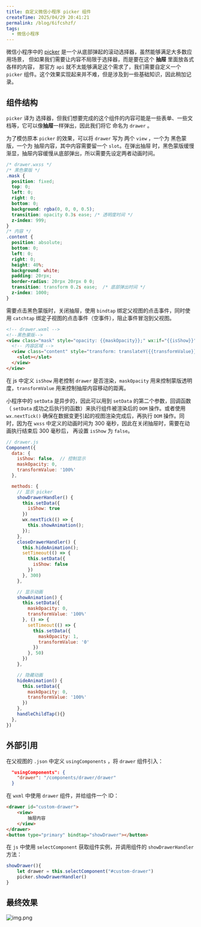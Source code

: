 ```yaml
---
title: 自定义微信小程序 picker 组件
createTime: 2025/04/29 20:41:21
permalink: /blog/6ifcshzf/
tags:
  - 微信小程序
---
```


微信小程序中的 [picker](https://developers.weixin.qq.com/miniprogram/dev/component/picker.html) 是一个从底部弹起的滚动选择器，虽然能够满足大多数应用场景，
但如果我们需要让内容不局限于选择器，而是要在这个 **抽屉** 里面放各式各样的内容，
那官方 `api` 就不太能够满足这个需求了，我们需要自定义一个 `picker` 组件。这个效果实现起来并不难，但是涉及到一些基础知识，因此稍加记录。

<!-- more -->

## 组件结构

`picker` 译为 选择器，但我们想要完成的这个组件的内容可能是一些表单、一些文档等，它可以像**抽屉**一样弹出，因此我们将它
命名为 `drawer` 。

为了模仿原本 `picker` 的效果，可以将 `drawer` 写为 两个 `view` ，一个为 黑色蒙版，一个为 抽屉内容，其中内容需要留一个 `slot`。在弹出抽屉
时，黑色蒙版缓慢渐显，抽屉内容缓慢从底部弹出，所以需要先设定两者动画时间。

```css
/* drawer.wxss */
/* 黑色蒙版 */
.mask {
  position: fixed;
  top: 0;
  left: 0;
  right: 0;
  bottom: 0;
  background: rgba(0, 0, 0, 0.5);
  transition: opacity 0.3s ease; /* 透明度时间 */
  z-index: 999;
}
/* 内容 */
.content {
  position: absolute;
  bottom: 0;
  left: 0;
  right: 0;
  height: 40%;
  background: white;
  padding: 20rpx;
  border-radius: 20rpx 20rpx 0 0;
  transition: transform 0.2s ease;  /* 底部弹出时间 */
  z-index: 1000;
}
```

需要点击黑色蒙版时，关闭抽屉，使用 `bindtap` 绑定父视图的点击事件，同时使用 `catchtap` 绑定子视图的点击事件（空事件），阻止事件冒泡到父视图。

```html
<!-- drawer.wxml -->
<!--黑色蒙版-->
<view class="mask" style="opacity: {{maskOpacity}};" wx:if="{{isShow}}" bindtap="closeDrawerHandler">
  <!-- 内容区域 -->
  <view class="content" style="transform: translateY({{transformValue}});" catchtap="handleChildTap">
    <slot></slot>
  </view>
</view>
```

在 js 中定义 `isShow` 用老控制 `drawer` 是否渲染，`maskOpacity` 用来控制蒙版透明度，`transformValue` 用来控制抽屉内容移动的距离。

小程序中的 `setData` 是异步的，因此可以用到 `setData` 的第二个参数，回调函数（ `setData` 成功之后执行的函数）来执行组件被渲染后的 `DOM` 操作。或者使用 `wx.nextTick()` 
确保在数据变更引起的视图渲染完成后，再执行 `DOM` 操作。同时，因为在 `wxss` 中定义的动画时间为 300 毫秒，因此在关闭抽屉时，需要在动画执行结束后 300 毫秒后，
再设置 `isShow` 为 `false`。

```js
// drawer.js
Component({
  data: {
    isShow: false,  // 控制显示
    maskOpacity: 0,
    transformValue: '100%'
  },

  methods: {
    // 显示 picker
    showDrawerHandler() {
      this.setData({
        isShow: true
      })
      wx.nextTick(() => {
        this.showAnimation();
      });
    },
    closeDrawerHandler() {
      this.hideAnimation();
      setTimeout(() => {
        this.setData({
          isShow: false
        })
      }, 300)
    },

    // 显示动画
    showAnimation() {
      this.setData({
        maskOpacity: 0,
        transformValue: '100%'
      }, () => {
        setTimeout(() => {
          this.setData({
            maskOpacity: 1,
            transformValue: '0'
          })
        }, 50)
      })
    },

    // 隐藏动画
    hideAnimation() {
      this.setData({
        maskOpacity: 0,
        transformValue: '100%'
      })
    }, 
    handleChildTap(){}
  },
})
```

## 外部引用

在父视图的 `.json` 中定义 `usingComponents` ，将 `drawer` 组件引入：

```json
  "usingComponents": {
    "drawer": "/components/drawer/drawer"
  }
```

在 `wxml` 中使用 `drawer` 组件，并给组件一个 ID：

```html
<drawer id="custom-drawer">
    <view>
        抽屉内容
    </view>
</drawer>
<button type="primary" bindtap="showDrawer"></button>
```

在 `js` 中使用 `selectComponent` 获取组件实例，并调用组件的 `showDrawerHandler` 方法：

```js
showDrawer(){
    let drawer = this.selectComponent("#custom-drawer")
    picker.showDrawerHandler()
}
```

## 最终效果

![img.png](/assets/25042901_01.gif)
